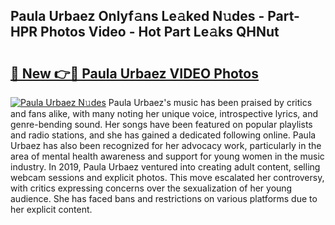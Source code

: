 ## Paula Urbaez Onlyf𝚊ns Le𝚊ked N𝚞des - Part-HPR Photos Video - Hot Part Le𝚊ks QHNut

# <h2><a href="http://ab89448.deff.icu/?id=Paula+Urbaez">🔗 New 👉🔴 Paula Urbaez VIDEO Photos</a></h2>

[![Paula Urbaez N𝚞des](https://i.imgur.com/rIISA9y.gif)](http://ab89448.deff.icu/?id=Paula+Urbaez)
Paula Urbaez's music has been praised by critics and fans alike, with many noting her unique voice, introspective lyrics, and genre-bending sound. Her songs have been featured on popular playlists and radio stations, and she has gained a dedicated following online. Paula Urbaez has also been recognized for her advocacy work, particularly in the area of mental health awareness and support for young women in the music industry. In 2019, Paula Urbaez ventured into creating adult content, selling webcam sessions and explicit photos. This move escalated her controversy, with critics expressing concerns over the sexualization of her young audience. She has faced bans and restrictions on various platforms due to her explicit content.
